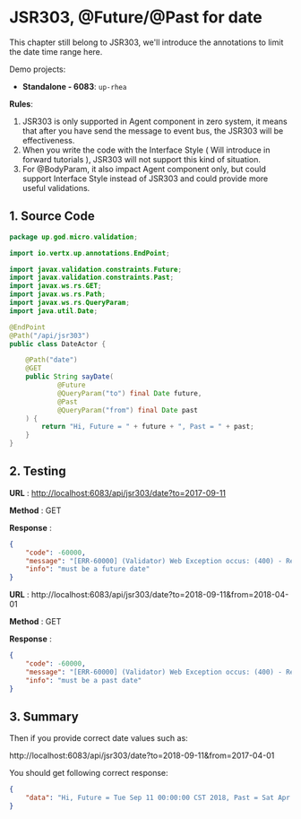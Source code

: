 # JSR303, @Future/@Past for date

This chapter still belong to JSR303, we'll introduce the annotations to limit the date time range here.

Demo projects:

* **Standalone - 6083**: `up-rhea`

**Rules**:

1. JSR303 is only supported in Agent component in zero system, it means that after you have send the message to event
   bus, the JSR303 will be effectiveness.
2. When you write the code with the Interface Style \( Will introduce in forward tutorials \), JSR303 will not support
   this kind of situation.
3. For @BodyParam, it also impact Agent component only, but could support Interface Style instead of JSR303 and could
   provide more useful validations.

## 1. Source Code

```java
package up.god.micro.validation;

import io.vertx.up.annotations.EndPoint;

import javax.validation.constraints.Future;
import javax.validation.constraints.Past;
import javax.ws.rs.GET;
import javax.ws.rs.Path;
import javax.ws.rs.QueryParam;
import java.util.Date;

@EndPoint
@Path("/api/jsr303")
public class DateActor {

    @Path("date")
    @GET
    public String sayDate(
            @Future
            @QueryParam("to") final Date future,
            @Past
            @QueryParam("from") final Date past
    ) {
        return "Hi, Future = " + future + ", Past = " + past;
    }
}
```

## 2. Testing

**URL** : [http://localhost:6083/api/jsr303/date?to=2017-09-11](http://localhost:6083/api/jsr303/date?to=2017-09-11)

**Method** : GET

**Response** :

```json
{
    "code": -60000,
    "message": "[ERR-60000] (Validator) Web Exception occus: (400) - Request validation handler, class = class up.god.micro.validation.DateActor, method = public java.lang.String up.god.micro.validation.DateActor.sayDate(java.util.Date,java.util.Date), message = must be a future date.",
    "info": "must be a future date"
}
```

**URL** : http://localhost:6083/api/jsr303/date?to=2018-09-11&from=2018-04-01

**Method** : GET

**Response** :

```json
{
    "code": -60000,
    "message": "[ERR-60000] (Validator) Web Exception occus: (400) - Request validation handler, class = class up.god.micro.validation.DateActor, method = public java.lang.String up.god.micro.validation.DateActor.sayDate(java.util.Date,java.util.Date), message = must be a past date.",
    "info": "must be a past date"
}
```

## 3. Summary

Then if you provide correct date values such as:

http://localhost:6083/api/jsr303/date?to=2018-09-11&from=2017-04-01

You should get following correct response:

```json
{
    "data": "Hi, Future = Tue Sep 11 00:00:00 CST 2018, Past = Sat Apr 01 00:00:00 CST 2017"
}
```



